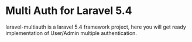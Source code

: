 # Multi Auth for Laravel 5.4
laravel-multiauth is a laravel 5.4 framework project, here you will get ready implementation of User/Admin multiple authentication.

